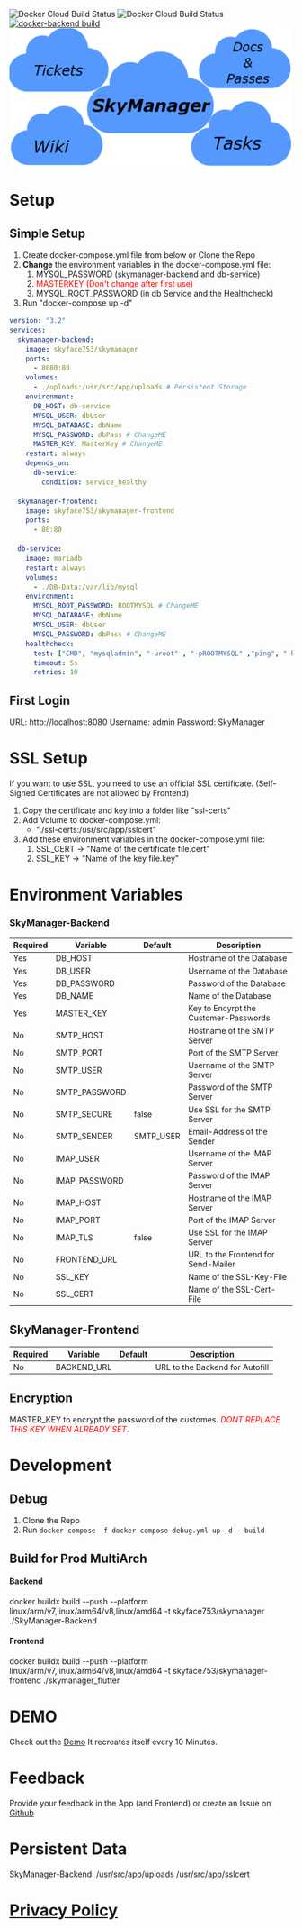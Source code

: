 ![Docker Cloud Build Status](https://img.shields.io/docker/cloud/build/skyface753/skymanager?label=docker%20build%20backend)
![Docker Cloud Build Status](https://img.shields.io/docker/cloud/build/skyface753/skymanager-frontend?label=docker%20build%20frontend)
[![docker-backend build](https://github.com/skyface753/SkyManager/actions/workflows/docker-build.yml/badge.svg)](https://github.com/skyface753/SkyManager/actions/workflows/docker-build.yml)
![Titelbild](https://github.com/skyface753/SkyManager/blob/main/Images/Icons/SkyManager-Titelbild-Without-Background.png)

# Setup

## Simple Setup
1. Create docker-compose.yml file from below or Clone the Repo
2. **Change** the environment variables in the docker-compose.yml file:
   1. MYSQL_PASSWORD (skymanager-backend and db-service)
   2. <span style="color:red">MASTERKEY (Don't change after first use) </span>
   3. MYSQL_ROOT_PASSWORD (in db Service and the Healthcheck)
3.  Run "docker-compose up -d"
```yaml
version: "3.2"
services:
  skymanager-backend:
    image: skyface753/skymanager
    ports:
      - 8080:80
    volumes:
      - ./uploads:/usr/src/app/uploads # Persistent Storage
    environment:
      DB_HOST: db-service                     
      MYSQL_USER: dbUser
      MYSQL_DATABASE: dbName
      MYSQL_PASSWORD: dbPass # ChangeME
      MASTER_KEY: MasterKey # ChangeME
    restart: always
    depends_on:
      db-service:
        condition: service_healthy

  skymanager-frontend:
    image: skyface753/skymanager-frontend
    ports:
      - 80:80
    
  db-service:
    image: mariadb
    restart: always
    volumes:
      - ./DB-Data:/var/lib/mysql
    environment:
      MYSQL_ROOT_PASSWORD: ROOTMYSQL # ChangeME
      MYSQL_DATABASE: dbName
      MYSQL_USER: dbUser
      MYSQL_PASSWORD: dbPass # ChangeME
    healthcheck:
      test: ["CMD", "mysqladmin", "-uroot" , "-pROOTMYSQL" ,"ping", "-h", "localhost"]
      timeout: 5s
      retries: 10

```

## First Login
URL: http://localhost:8080
Username: admin
Password: SkyManager


# SSL Setup
If you want to use SSL, you need to use an official SSL certificate. (Self-Signed Certificates are not allowed by Frontend)
   1. Copy the certificate and key into a folder like "ssl-certs"
   2. Add Volume to docker-compose.yml:
      - "./ssl-certs:/usr/src/app/sslcert"
   3. Add these environment variables in the docker-compose.yml file:
      1. SSL_CERT -> "Name of the certificate file.cert"
      2. SSL_KEY -> "Name of the key file.key"
  

# Environment Variables

### SkyManager-Backend

| Required | Variable | Default | Description |
| -------- | -------- | ------- | ----------- |
| Yes | DB_HOST |  | Hostname of the Database |
| Yes | DB_USER |  | Username of the Database |
| Yes | DB_PASSWORD |  | Password of the Database |
| Yes | DB_NAME |  | Name of the Database |
| Yes | MASTER_KEY |  | Key to Encyrpt the Customer-Passwords |
| No  | SMTP_HOST |  | Hostname of the SMTP Server |
| No  | SMTP_PORT |  | Port of the SMTP Server |
| No  | SMTP_USER |  | Username of the SMTP Server |
| No  | SMTP_PASSWORD |  | Password of the SMTP Server |
| No  | SMTP_SECURE | false | Use SSL for the SMTP Server |
| No  | SMTP_SENDER | SMTP_USER | Email-Address of the Sender |
| No  | IMAP_USER |  | Username of the IMAP Server |
| No  | IMAP_PASSWORD |  | Password of the IMAP Server |
| No  | IMAP_HOST |  | Hostname of the IMAP Server |
| No  | IMAP_PORT |  | Port of the IMAP Server |
| No  | IMAP_TLS | false | Use SSL for the IMAP Server |
| No  | FRONTEND_URL |  | URL to the Frontend for Send-Mailer |    
| No  | SSL_KEY |  | Name of the SSL-Key-File |
| No  | SSL_CERT |  | Name of the SSL-Cert-File |

## SkyManager-Frontend

| Required | Variable | Default | Description |
| -------- | -------- | ------- | ----------- |
| No  | BACKEND_URL |  | URL to the Backend for Autofill |

## Encryption
MASTER_KEY to encrypt the password of the customes. 
<span style="color:red">*DONT REPLACE THIS KEY WHEN ALREADY SET*</span>.






# Development
## Debug
1. Clone the Repo
2. Run `docker-compose -f docker-compose-debug.yml up -d --build`

## Build for Prod MultiArch
#### Backend
docker buildx build --push --platform linux/arm/v7,linux/arm64/v8,linux/amd64 -t skyface753/skymanager ./SkyManager-Backend

#### Frontend
docker buildx build --push --platform linux/arm/v7,linux/arm64/v8,linux/amd64 -t skyface753/skymanager-frontend ./skymanager_flutter

# DEMO
Check out the [Demo](https://skymanager.skyface753.de)
It recreates itself every 10 Minutes.


# Feedback
Provide your feedback in the App (and Frontend) or create an Issue on [Github](https://github.com/skyface753/SkyManager)

# Persistent Data
SkyManager-Backend: 
/usr/src/app/uploads
/usr/src/app/sslcert

# [Privacy Policy](https://skymanager.net/index.php/skymanager-privacy-policy/)


<!-- # Android -->
<!-- ![alt text](https://github.com/skyface753/SkyManager/blob/master/Images/Android-Screenshots/Login.jpg) -->
